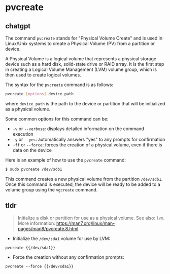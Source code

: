 # pvcreate 
## chatgpt 
The command `pvcreate` stands for "Physical Volume Create" and is used in Linux/Unix systems to create a Physical Volume (PV) from a partition or device. 

A Physical Volume is a logical volume that represents a physical storage device such as a hard disk, solid-state drive or RAID array. It is the first step in creating a Logical Volume Management (LVM) volume group, which is then used to create logical volumes.

The syntax for the `pvcreate` command is as follows:

```bash
pvcreate [options] device_path
```

where `device_path` is the path to the device or partition that will be initialized as a physical volume.

Some common options for this command can be:

- `-v` or `--verbose`: displays detailed information on the command execution
- `-y` or `--yes`: automatically answers "yes" to any prompts for confirmation
- `-ff` or `--force`: forces the creation of a physical volume, even if there is data on the device

Here is an example of how to use the `pvcreate` command:

```bash
$ sudo pvcreate /dev/sdb1
```

This command creates a new physical volume from the partition `/dev/sdb1`. Once this command is executed, the device will be ready to be added to a volume group using the `vgcreate` command. 

## tldr 
 
> Initialize a disk or partition for use as a physical volume.
> See also: `lvm`.
> More information: <https://man7.org/linux/man-pages/man8/pvcreate.8.html>.

- Initialize the `/dev/sda1` volume for use by LVM:

`pvcreate {{/dev/sda1}}`

- Force the creation without any confirmation prompts:

`pvcreate --force {{/dev/sda1}}`
